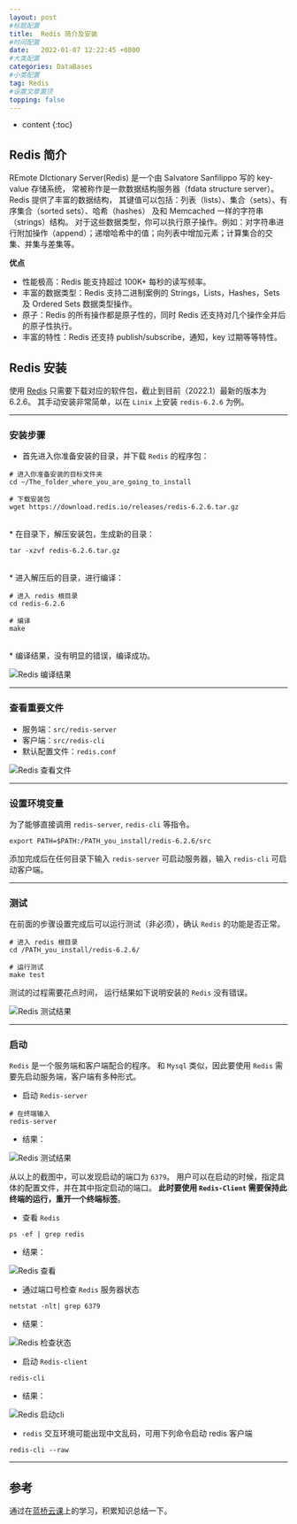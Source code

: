 ```yaml
---
layout: post
#标题配置
title:  Redis 简介及安装
#时间配置
date:   2022-01-07 12:22:45 +0800
#大类配置
categories: DataBases
#小类配置
tag: Redis
#设置文章置顶
topping: false
---
```


* content
{:toc}

## Redis 简介
REmote DIctionary Server(Redis) 是一个由 Salvatore Sanfilippo 写的 key-value 存储系统， 常被称作是一款数据结构服务器（fdata structure server）。 
Redis 提供了丰富的数据结构， 其键值可以包括：列表（lists）、集合（sets）、有序集合（sorted sets）、哈希（hashes） 及和 Memcached 一样的字符串（strings）结构。 
对于这些数据类型，你可以执行原子操作。例如：对字符串进行附加操作（append）；递增哈希中的值；向列表中增加元素；计算集合的交集、并集与差集等。

**优点**
- 性能极高：Redis 能支持超过 100K+ 每秒的读写频率。
- 丰富的数据类型：Redis 支持二进制案例的 Strings，Lists，Hashes，Sets 及 Ordered Sets 数据类型操作。
- 原子：Redis 的所有操作都是原子性的，同时 Redis 还支持对几个操作全并后的原子性执行。
- 丰富的特性：Redis 还支持 publish/subscribe，通知，key 过期等等特性。

## Redis 安装
使用 [Redis](https://redis.io/download) 只需要下载对应的软件包，截止到目前（2022.1）最新的版本为 6.2.6。
其手动安装非常简单，以在 `Linix` 上安装 `redis-6.2.6` 为例。

---------------------------
### 安装步骤
* 首先进入你准备安装的目录，并下载 `Redis` 的程序包：

```angular2html
# 进入你准备安装的目标文件夹
cd ~/The_folder_where_you_are_going_to_install

# 下载安装包
wget https://download.redis.io/releases/redis-6.2.6.tar.gz
```
<br/>
* 在目录下，解压安装包，生成新的目录：

```angular2html
tar -xzvf redis-6.2.6.tar.gz
```
<br/>
* 进入解压后的目录，进行编译：

```angular2html
# 进入 redis 根目录
cd redis-6.2.6

# 编译
make
```
<br/>
* 编译结果，没有明显的错误，编译成功。

![Redis 编译结果](/blog/images/Redis/make_result.png) 

---------------------------
### 查看重要文件
 - 服务端：`src/redis-server` 
 - 客户端：`src/redis-cli`
 - 默认配置文件：`redis.conf`
    
![Redis 查看文件](/blog/images/Redis/check_files.png) 

---------------------------
### 设置环境变量

为了能够直接调用 `redis-server`, `redis-cli` 等指令。
```angular2html
export PATH=$PATH:/PATH_you_install/redis-6.2.6/src
```

添加完成后在任何目录下输入 `redis-server` 可启动服务器，输入 `redis-cli` 可启动客户端。

---------------------------
### 测试

在前面的步骤设置完成后可以运行测试（非必须），确认 `Redis` 的功能是否正常。

```angular2html
# 进入 redis 根目录
cd /PATH_you_install/redis-6.2.6/

# 运行测试
make test
```

测试的过程需要花点时间， 运行结果如下说明安装的 `Redis` 没有错误。

![Redis 测试结果](/blog/images/Redis/test_result.png) 

----------------------------
### 启动

`Redis` 是一个服务端和客户端配合的程序。
和 `Mysql` 类似，因此要使用 `Redis` 需要先启动服务端，客户端有多种形式。

* 启动 `Redis-server`

```angular2html
# 在终端输入
redis-server
```

* 结果：

![Redis 测试结果](/blog/images/Redis/redis-server.png) 

从以上的截图中，可以发现启动的端口为 `6379`。
用户可以在启动的时候，指定具体的配置文件，并在其中指定启动的端口。
**此时要使用 `Redis-Client` 需要保持此终端的运行，重开一个终端标签**。
<br/>
* 查看 `Redis`

```angular2html
ps -ef | grep redis
```

* 结果：

![Redis 查看](/blog/images/Redis/ps-ef.png) 

* 通过端口号检查 `Redis` 服务器状态

```angular2html
netstat -nlt| grep 6379
```

* 结果：

![Redis 检查状态](/blog/images/Redis/grep-6379.png) 
<br/>
* 启动 `Redis-client`

```angular2html
redis-cli
```

* 结果：

![Redis 启动cli](/blog/images/Redis/redis-cli.png) 
<br/>
* `redis` 交互环境可能出现中文乱码，可用下列命令启动 redis 客户端

```angular2html
redis-cli --raw
```

--------------------
## 参考
通过在[蓝桥云课](https://www.lanqiao.cn/courses/106)上的学习，积累知识总结一下。